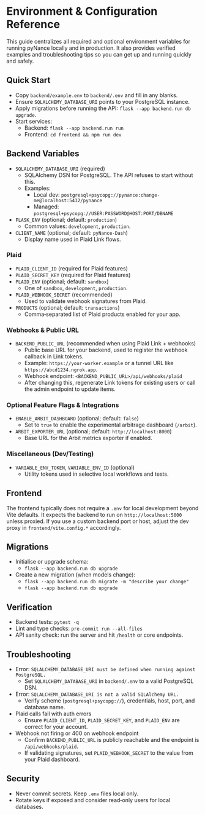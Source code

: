 # Environment & Configuration Reference

This guide centralizes all required and optional environment variables for running pyNance locally and in production.
It also provides verified examples and troubleshooting tips so you can get up and running quickly and safely.

## Quick Start

- Copy `backend/example.env` to `backend/.env` and fill in any blanks.
- Ensure `SQLALCHEMY_DATABASE_URI` points to your PostgreSQL instance.
- Apply migrations before running the API: `flask --app backend.run db upgrade`.
- Start services:
  - Backend: `flask --app backend.run run`
  - Frontend: `cd frontend && npm run dev`

## Backend Variables

- `SQLALCHEMY_DATABASE_URI` (required)
  - SQLAlchemy DSN for PostgreSQL. The API refuses to start without this.
  - Examples:
    - Local dev: `postgresql+psycopg://pynance:change-me@localhost:5432/pynance`
    - Managed: `postgresql+psycopg://USER:PASSWORD@HOST:PORT/DBNAME`
- `FLASK_ENV` (optional; default: `production`)
  - Common values: `development`, `production`.
- `CLIENT_NAME` (optional; default: `pyNance-Dash`)
  - Display name used in Plaid Link flows.

### Plaid

- `PLAID_CLIENT_ID` (required for Plaid features)
- `PLAID_SECRET_KEY` (required for Plaid features)
- `PLAID_ENV` (optional; default: `sandbox`)
  - One of `sandbox`, `development`, `production`.
- `PLAID_WEBHOOK_SECRET` (recommended)
  - Used to validate webhook signatures from Plaid.
- `PRODUCTS` (optional; default: `transactions`)
  - Comma‑separated list of Plaid products enabled for your app.

### Webhooks & Public URL

- `BACKEND_PUBLIC_URL` (recommended when using Plaid Link + webhooks)
  - Public base URL for your backend, used to register the webhook callback in Link tokens.
  - Example: `https://your-worker.example` or a tunnel URL like `https://abcd1234.ngrok.app`.
  - Webhook endpoint: `<BACKEND_PUBLIC_URL>/api/webhooks/plaid`
  - After changing this, regenerate Link tokens for existing users or call the admin endpoint to update items.

### Optional Feature Flags & Integrations

- `ENABLE_ARBIT_DASHBOARD` (optional; default: `false`)
  - Set to `true` to enable the experimental arbitrage dashboard (`/arbit`).
- `ARBIT_EXPORTER_URL` (optional; default: `http://localhost:8000`)
  - Base URL for the Arbit metrics exporter if enabled.

### Miscellaneous (Dev/Testing)

- `VARIABLE_ENV_TOKEN`, `VARIABLE_ENV_ID` (optional)
  - Utility tokens used in selective local workflows and tests.

## Frontend

The frontend typically does not require a `.env` for local development beyond Vite defaults. It expects the backend
to run on `http://localhost:5000` unless proxied. If you use a custom backend port or host, adjust the dev proxy in
`frontend/vite.config.*` accordingly.

## Migrations

- Initialise or upgrade schema:
  - `flask --app backend.run db upgrade`
- Create a new migration (when models change):
  - `flask --app backend.run db migrate -m "describe your change"`
  - `flask --app backend.run db upgrade`

## Verification

- Backend tests: `pytest -q`
- Lint and type checks: `pre-commit run --all-files`
- API sanity check: run the server and hit `/health` or core endpoints.

## Troubleshooting

- Error: `SQLALCHEMY_DATABASE_URI must be defined when running against PostgreSQL.`
  - Set `SQLALCHEMY_DATABASE_URI` in `backend/.env` to a valid PostgreSQL DSN.
- Error: `SQLALCHEMY_DATABASE_URI is not a valid SQLAlchemy URL.`
  - Verify scheme (`postgresql+psycopg://`), credentials, host, port, and database name.
- Plaid calls fail with auth errors
  - Ensure `PLAID_CLIENT_ID`, `PLAID_SECRET_KEY`, and `PLAID_ENV` are correct for your account.
- Webhook not firing or 400 on webhook endpoint
  - Confirm `BACKEND_PUBLIC_URL` is publicly reachable and the endpoint is `/api/webhooks/plaid`.
  - If validating signatures, set `PLAID_WEBHOOK_SECRET` to the value from your Plaid dashboard.

## Security

- Never commit secrets. Keep `.env` files local only.
- Rotate keys if exposed and consider read‑only users for local databases.
